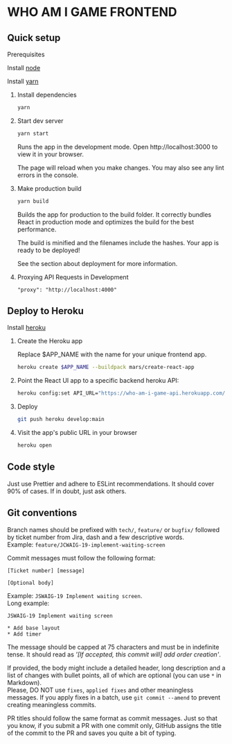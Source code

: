 # WHO AM I GAME FRONTEND

## Quick setup

Prerequisites

Install [node](https://nodejs.org/uk/download/)

Install [yarn](https://classic.yarnpkg.com/lang/en/docs/install)

1. Install dependencies

   ```bash
   yarn
   ```

2. Start dev server

   ```bash
   yarn start
   ```

   Runs the app in the development mode.
   Open http://localhost:3000 to view it in your browser.

   The page will reload when you make changes.
   You may also see any lint errors in the console.

3. Make production build

   ```bash
   yarn build
   ```

   Builds the app for production to the build folder.
   It correctly bundles React in production mode and optimizes the build for the best performance.

   The build is minified and the filenames include the hashes.
   Your app is ready to be deployed!

   See the section about deployment for more information.

4. Proxying API Requests in Development

   `"proxy": "http://localhost:4000"`

## Deploy to Heroku

Install [heroku](https://devcenter.heroku.com/articles/heroku-cli#install-the-heroku-cli)

1. Create the Heroku app

   Replace $APP_NAME with the name for your unique frontend app.

   ```bash
   heroku create $APP_NAME --buildpack mars/create-react-app
   ```

2. Point the React UI app to a specific backend heroku API:

   ```bash
   heroku config:set API_URL="https://who-am-i-game-api.herokuapp.com/api"
   ```

3. Deploy

   ```bash
   git push heroku develop:main
   ```

4. Visit the app's public URL in your browser

   ```bash
   heroku open
   ```

## Code style

Just use Prettier and adhere to ESLint recommendations. It should cover 90% of cases. If in doubt, just ask others.

## Git conventions

Branch names should be prefixed with `tech/`, `feature/` or `bugfix/` followed by ticket number from Jira,
dash and a few descriptive words.  
Example: `feature/JCWAIG-19-implement-waiting-screen`

Commit messages must follow the following format:

```text
[Ticket number] [message]

[Optional body]
```

Example: `JSWAIG-19 Implement waiting screen`.  
Long example:

```text
JSWAIG-19 Implement waiting screen

* Add base layout
* Add timer
```

The message should be capped at 75 characters and must be in indefinite tense. It should read as _'\[If accepted, this commit will\] add order creation'_.

If provided, the body might include a detailed header, long description and a list of changes with bullet points, all of which are optional (you can use `*` in Markdown).  
Please, DO NOT use `fixes`, `applied fixes` and other meaningless messages. If you apply fixes in a batch, use
`git commit --amend` to prevent creating meaningless commits.

PR titles should follow the same format as commit messages. Just so that you know, if you submit a PR with one commit only, GitHub assigns the title of the commit to the PR and saves you quite a bit of typing.

